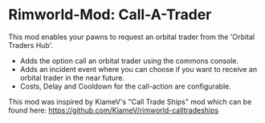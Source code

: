 # Rimworld-Mod: Call-A-Trader

This mod enables your pawns to request an orbital trader from the 'Orbital Traders Hub'.

* Adds the option call an orbital trader using the commons console.
* Adds an incident event where you can choose if you want to receive an orbital trader in the near future.
* Costs, Delay and Cooldown for the call-action are configurable.


This mod was inspired by KiameV's "Call Trade Ships" mod which can be found here: https://github.com/KiameV/rimworld-calltradeships
